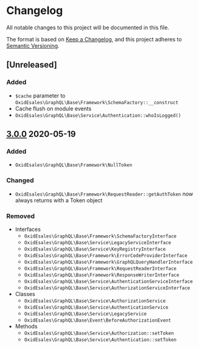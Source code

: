 # Changelog
All notable changes to this project will be documented in this file.

The format is based on [Keep a Changelog](https://keepachangelog.com/en/1.0.0/),
and this project adheres to [Semantic Versioning](https://semver.org/spec/v2.0.0.html).

## [Unreleased]

### Added

- `$cache` parameter to `OxidEsales\GraphQL\Base\Framework\SchemaFactory::__construct`
- Cache flush on module events
- `OxidEsales\GraphQL\Base\Service\Authentication::whoIsLogged()`

## [3.0.0] 2020-05-19

### Added

- `OxidEsales\GraphQL\Base\Framework\NullToken`

### Changed

- `OxidEsales\GraphQL\Base\Framework\RequestReader::getAuthToken` now always returns with a Token object

### Removed

- Interfaces
    - `OxidEsales\GraphQL\Base\Framework\SchemaFactoryInterface`
    - `OxidEsales\GraphQL\Base\Service\LegacyServiceInterface`
    - `OxidEsales\GraphQL\Base\Service\KeyRegistryInterface`
    - `OxidEsales\GraphQL\Base\Framework\ErrorCodeProviderInterface`
    - `OxidEsales\GraphQL\Base\Framework\GraphQLQueryHandlerInterface`
    - `OxidEsales\GraphQL\Base\Framework\RequestReaderInterface`
    - `OxidEsales\GraphQL\Base\Framework\ResponseWriterInterface`
    - `OxidEsales\GraphQL\Base\Service\AuthenticationServiceInterface`
    - `OxidEsales\GraphQL\Base\Service\AuthorizationServiceInterface`
- Classes
    - `OxidEsales\GraphQL\Base\Service\AuthorizationService`
    - `OxidEsales\GraphQL\Base\Service\AuthenticationService`
    - `OxidEsales\GraphQL\Base\Service\LegacyService`
    - `OxidEsales\GraphQL\Base\Event\BeforeAuthorizationEvent`
- Methods
    - `OxidEsales\GraphQL\Base\Service\Authorization::setToken`
    - `OxidEsales\GraphQL\Base\Service\Authentication::setToken`

[3.0.0]: https://github.com/OXID-eSales/graphql-base-module/compare/v2.5.0...v3.0.0
